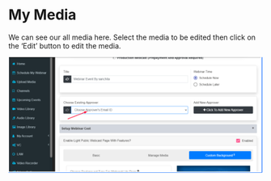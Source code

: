 # My Media

We can see our all media here. Select the media to be edited then click on the ‘Edit’ button to edit the media.

![](../.gitbook/assets/image%20%28264%29.png)

